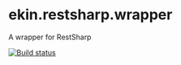 # ekin.restsharp.wrapper
A wrapper for RestSharp

[![Build status](https://ci.appveyor.com/api/projects/status/3s74222j77wqnnq8?svg=true)](https://ci.appveyor.com/project/ekinbulut/ekin-restsharp-wrapper)
